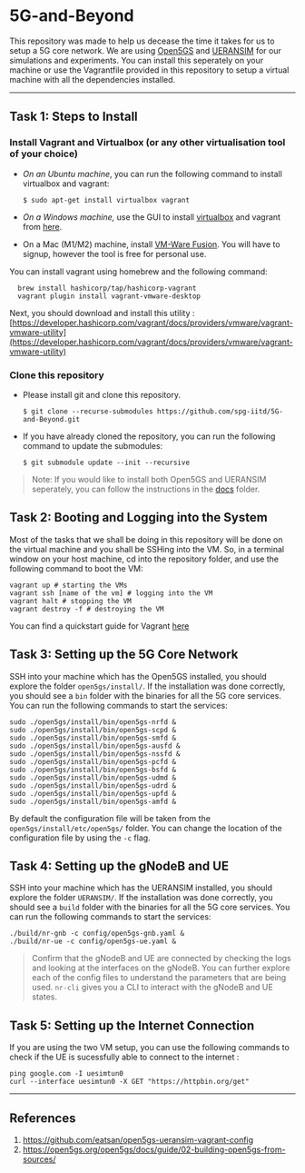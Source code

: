 # 5G-and-Beyond
This repository was made to help us decease the time it takes for us to setup a 5G core network. We are using [Open5GS](https://open5gs.org/) and [UERANSIM](https://github.com/aligungr/UERANSIM) for our simulations and experiments. You can install this seperately on your machine or use the Vagrantfile provided in this repository to setup a virtual machine with all the dependencies installed.

---

## Task 1: Steps to Install 
### Install Vagrant and Virtualbox  (or any other virtualisation tool of your choice)
- _On an Ubuntu machine_, you can run the following command to install virtualbox and vagrant:
  ```shell
  $ sudo apt-get install virtualbox vagrant
  ```
- _On a Windows machine,_ use the GUI to install [virtualbox](https://www.virtualbox.org/wiki/Downloads) and vagrant from [here](https://developer.hashicorp.com/vagrant/downloads).

- On a Mac (M1/M2) machine, install [VM-Ware Fusion](https://www.vmware.com/products/fusion.html). You will have to signup, however the tool is free for personal use. 

You can install vagrant using homebrew and the following command: 
  ```shell
    brew install hashicorp/tap/hashicorp-vagrant
    vagrant plugin install vagrant-vmware-desktop
  ```
  Next, you should download and install this utility : [https://developer.hashicorp.com/vagrant/docs/providers/vmware/vagrant-vmware-utility](https://developer.hashicorp.com/vagrant/docs/providers/vmware/vagrant-vmware-utility)

### Clone this repository 
- Please install git and clone this repository. 
  ```shell
  $ git clone --recurse-submodules https://github.com/spg-iitd/5G-and-Beyond.git 
  ```
- If you have already cloned the repository, you can run the following command to update the submodules:
  ```shell
  $ git submodule update --init --recursive
  ```
> Note: If you would like to install both Open5GS and UERANSIM seperately, you can follow the instructions in the [docs](docs/) folder.

## Task 2:  Booting and Logging into the System 
Most of the tasks that we shall be doing in this repository will be done on the virtual machine and you shall be SSHing into the VM. So, in a terminal window on your host machine, cd into the repository folder, and use the following command to boot the VM:
```shell 
vagrant up # starting the VMs
vagrant ssh [name of the vm] # logging into the VM
vagrant halt # stopping the VM
vagrant destroy -f # destroying the VM
```
You can find a quickstart guide for Vagrant [here](docs/vagrant_cheatsheet.md)

## Task 3: Setting up the 5G Core Network
SSH into your machine which has the Open5GS installed, you should explore the folder `open5gs/install/`. If the installation was done correctly, you should see a `bin` folder with the binaries for all the 5G core services. You can run the following commands to start the services:
```shell
sudo ./open5gs/install/bin/open5gs-nrfd & 
sudo ./open5gs/install/bin/open5gs-scpd & 
sudo ./open5gs/install/bin/open5gs-smfd & 
sudo ./open5gs/install/bin/open5gs-ausfd & 
sudo ./open5gs/install/bin/open5gs-nssfd & 
sudo ./open5gs/install/bin/open5gs-pcfd & 
sudo ./open5gs/install/bin/open5gs-bsfd & 
sudo ./open5gs/install/bin/open5gs-udmd & 
sudo ./open5gs/install/bin/open5gs-udrd & 
sudo ./open5gs/install/bin/open5gs-upfd & 
sudo ./open5gs/install/bin/open5gs-amfd & 
```
By default the configuration file will be taken from the `open5gs/install/etc/open5gs/` folder. You can change the location of the configuration file by using the `-c` flag. 

## Task 4: Setting up the gNodeB and UE
SSH into your machine which has the UERANSIM installed, you should explore the folder `UERANSIM/`. If the installation was done correctly, you should see a `build` folder with the binaries for all the 5G core services. You can run the following commands to start the services:
```shell
./build/nr-gnb -c config/open5gs-gnb.yaml &
./build/nr-ue -c config/open5gs-ue.yaml &
``` 
> Confirm that the gNodeB and UE are connected by checking the logs and looking at the interfaces on the gNodeB. You can further explore each of the config files to understand the parameters that are being used. `nr-cli` gives you a CLI to interact with the gNodeB and UE states. 

## Task 5: Setting up the Internet Connection
If you are using the two VM setup, you can use the following commands to check if the UE is sucessfully able to connect to the internet :
```shell
ping google.com -I uesimtun0
curl --interface uesimtun0 -X GET "https://httpbin.org/get"
```

---
## References 
1. https://github.com/eatsan/open5gs-ueransim-vagrant-config
2. https://open5gs.org/open5gs/docs/guide/02-building-open5gs-from-sources/

